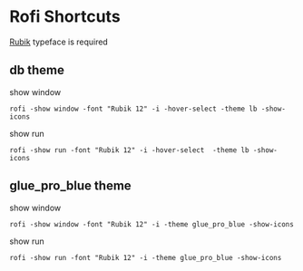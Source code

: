 # Rofi Shortcuts

[Rubik](https://fonts.google.com/specimen/Rubik) typeface is required

## db theme

show window

```
rofi -show window -font "Rubik 12" -i -hover-select -theme lb -show-icons
```

show run

```
rofi -show run -font "Rubik 12" -i -hover-select  -theme lb -show-icons
```

## glue_pro_blue theme

show window

```
rofi -show window -font "Rubik 12" -i -theme glue_pro_blue -show-icons
```

show run

```
rofi -show run -font "Rubik 12" -i -theme glue_pro_blue -show-icons
```
